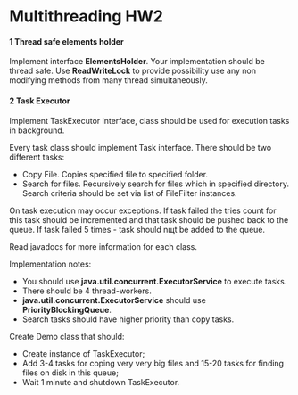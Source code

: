Multithreading HW2
==================

#### 1 Thread safe elements holder

Implement interface **ElementsHolder**. 
Your implementation should be thread safe.
Use **ReadWriteLock** to provide possibility use any non modifying methods from many thread simultaneously.
  
#### 2 Task Executor

Implement TaskExecutor interface, class should be used for execution tasks in background.

Every task class should implement Task interface. There should be two different tasks:

* Copy File. Copies specified file to specified folder.
* Search for files. Recursively search for files which in specified directory. Search criteria should be set via list of FileFilter instances.

On task execution may occur exceptions. 
If task failed the tries count for this task should be incremented and that task should be pushed back to the queue. 
If task failed 5 times - task should nщt be added to the queue.

Read javadocs for more information for each class.

Implementation notes:
* You should use **java.util.concurrent.ExecutorService** to execute tasks.
* There should be 4 thread-workers.
* **java.util.concurrent.ExecutorService** should use **PriorityBlockingQueue**.
* Search tasks should have higher priority than copy tasks.

Create Demo class that should: 
* Create instance of TaskExecutor;
* Add 3-4 tasks for coping very very big files and 15-20 tasks for finding files on disk in this queue;
* Wait 1 minute and shutdown TaskExecutor.
